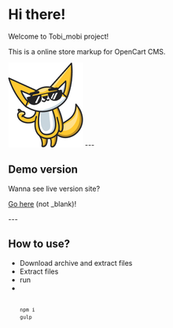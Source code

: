 <h1>Hi there!</h1>
<p>Welcome to Tobi_mobi project!</p>
<p>This is a online store markup for OpenCart CMS.</p>
<img src="https://github.com/vladorg/tobi_mobi/raw/master/dist/img/chudik2.png" alt="Tobi image">
---
<h2>Demo version</h2>
<p>Wanna see live version site?<p>
<p><a href="https://vladorg.github.io/tobi_mobi/" target="_blank">Go here</a> (not _blank)!<p>
---
<h2>How to use?</h2>
<ul>
  <li>Download archive and extract files</li>
  <li>Extract files</li>
  <li>run</li>
  <li>
<code>

```javascript
npm i
gulp
```
</code>
  </li>
</ul>

